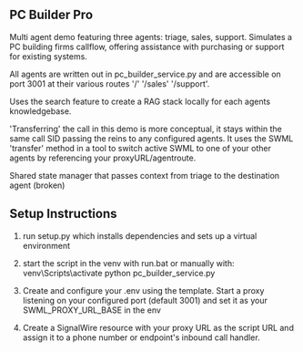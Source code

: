 ## PC Builder Pro

Multi agent demo featuring three agents: triage, sales, support. Simulates a PC building firms callflow, offering assistance with purchasing or support for existing systems. 

All agents are written out in pc_builder_service.py and are accessible on port 3001 at their various routes '/' '/sales' '/support'.

Uses the search feature to create a RAG stack locally for each agents knowledgebase.

'Transferring' the call in this demo is more conceptual, it stays within the same call SID passing the reins to any configured agents. It uses the SWML 'transfer' method in a tool to switch active SWML to one of your other agents by referencing your proxyURL/agentroute.

Shared state manager that passes context from triage to the destination agent (broken)

## Setup Instructions

1. run setup.py which installs dependencies and sets up a virtual environment

2. start the script in the venv with run.bat or manually with:
venv\Scripts\activate
python pc_builder_service.py

3. Create and configure your .env using the template. Start a proxy listening on your configured port (default 3001) and set it as your SWML_PROXY_URL_BASE in the env

4. Create a SignalWire resource with your proxy URL as the script URL and assign it to a phone number or endpoint's inbound call handler. 
